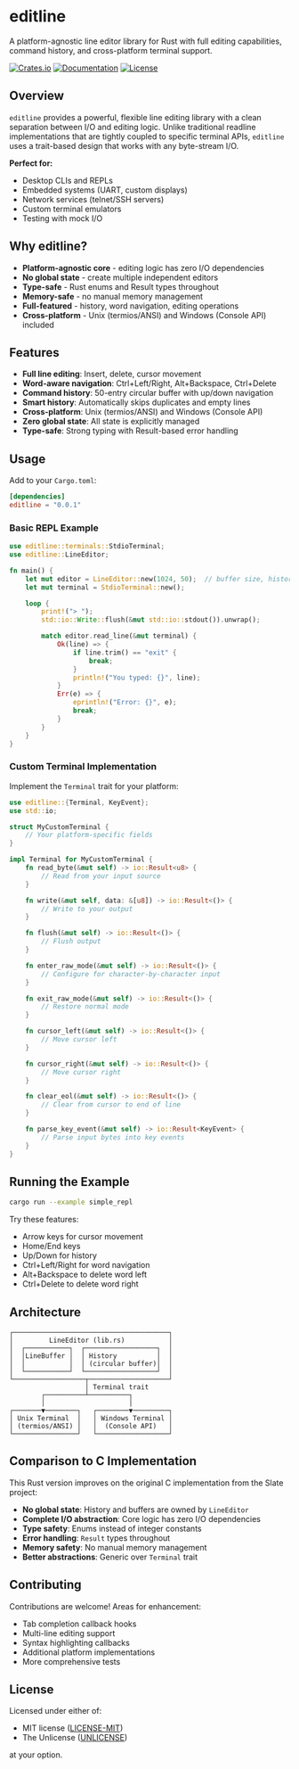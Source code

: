 # editline

A platform-agnostic line editor library for Rust with full editing capabilities, command history, and cross-platform terminal support.

[![Crates.io](https://img.shields.io/crates/v/editline.svg)](https://crates.io/crates/editline)
[![Documentation](https://docs.rs/editline/badge.svg)](https://docs.rs/editline)
[![License](https://img.shields.io/badge/license-MIT%2FUnlicense-blue.svg)](LICENSE)

## Overview

`editline` provides a powerful, flexible line editing library with a clean separation between I/O and editing logic. Unlike traditional readline implementations that are tightly coupled to specific terminal APIs, `editline` uses a trait-based design that works with any byte-stream I/O.

**Perfect for:**
- Desktop CLIs and REPLs
- Embedded systems (UART, custom displays)
- Network services (telnet/SSH servers)
- Custom terminal emulators
- Testing with mock I/O

## Why editline?

- **Platform-agnostic core** - editing logic has zero I/O dependencies
- **No global state** - create multiple independent editors
- **Type-safe** - Rust enums and Result types throughout
- **Memory-safe** - no manual memory management
- **Full-featured** - history, word navigation, editing operations
- **Cross-platform** - Unix (termios/ANSI) and Windows (Console API) included

## Features

- **Full line editing**: Insert, delete, cursor movement
- **Word-aware navigation**: Ctrl+Left/Right, Alt+Backspace, Ctrl+Delete
- **Command history**: 50-entry circular buffer with up/down navigation
- **Smart history**: Automatically skips duplicates and empty lines
- **Cross-platform**: Unix (termios/ANSI) and Windows (Console API)
- **Zero global state**: All state is explicitly managed
- **Type-safe**: Strong typing with Result-based error handling

## Usage

Add to your `Cargo.toml`:

```toml
[dependencies]
editline = "0.0.1"
```

### Basic REPL Example

```rust
use editline::terminals::StdioTerminal;
use editline::LineEditor;

fn main() {
    let mut editor = LineEditor::new(1024, 50);  // buffer size, history size
    let mut terminal = StdioTerminal::new();

    loop {
        print!("> ");
        std::io::Write::flush(&mut std::io::stdout()).unwrap();

        match editor.read_line(&mut terminal) {
            Ok(line) => {
                if line.trim() == "exit" {
                    break;
                }
                println!("You typed: {}", line);
            }
            Err(e) => {
                eprintln!("Error: {}", e);
                break;
            }
        }
    }
}
```

### Custom Terminal Implementation

Implement the `Terminal` trait for your platform:

```rust
use editline::{Terminal, KeyEvent};
use std::io;

struct MyCustomTerminal {
    // Your platform-specific fields
}

impl Terminal for MyCustomTerminal {
    fn read_byte(&mut self) -> io::Result<u8> {
        // Read from your input source
    }

    fn write(&mut self, data: &[u8]) -> io::Result<()> {
        // Write to your output
    }

    fn flush(&mut self) -> io::Result<()> {
        // Flush output
    }

    fn enter_raw_mode(&mut self) -> io::Result<()> {
        // Configure for character-by-character input
    }

    fn exit_raw_mode(&mut self) -> io::Result<()> {
        // Restore normal mode
    }

    fn cursor_left(&mut self) -> io::Result<()> {
        // Move cursor left
    }

    fn cursor_right(&mut self) -> io::Result<()> {
        // Move cursor right
    }

    fn clear_eol(&mut self) -> io::Result<()> {
        // Clear from cursor to end of line
    }

    fn parse_key_event(&mut self) -> io::Result<KeyEvent> {
        // Parse input bytes into key events
    }
}
```

## Running the Example

```bash
cargo run --example simple_repl
```

Try these features:
- Arrow keys for cursor movement
- Home/End keys
- Up/Down for history
- Ctrl+Left/Right for word navigation
- Alt+Backspace to delete word left
- Ctrl+Delete to delete word right

## Architecture

```
┌───────────────────────────────────────┐
│         LineEditor (lib.rs)           │
│  ┌───────────┐  ┌──────────────────┐  │
│  │LineBuffer │  │ History          │  │
│  │           │  │ (circular buffer)│  │
│  └───────────┘  └──────────────────┘  │
└──────────────────┬────────────────────┘
                   │ Terminal trait
        ┌──────────┴──────────┐
        │                     │
┌───────▼────────┐   ┌────────▼─────────┐
│ Unix Terminal  │   │ Windows Terminal │
│ (termios/ANSI) │   │  (Console API)   │
└────────────────┘   └──────────────────┘
```

## Comparison to C Implementation

This Rust version improves on the original C implementation from the Slate project:

- **No global state**: History and buffers are owned by `LineEditor`
- **Complete I/O abstraction**: Core logic has zero I/O dependencies
- **Type safety**: Enums instead of integer constants
- **Error handling**: `Result` types throughout
- **Memory safety**: No manual memory management
- **Better abstractions**: Generic over `Terminal` trait

## Contributing

Contributions are welcome! Areas for enhancement:
- Tab completion callback hooks
- Multi-line editing support
- Syntax highlighting callbacks
- Additional platform implementations
- More comprehensive tests

## License

Licensed under either of:

- MIT license ([LICENSE-MIT](LICENSE-MIT))
- The Unlicense ([UNLICENSE](UNLICENSE))

at your option.
